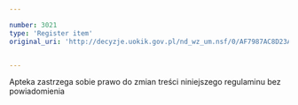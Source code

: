 ```yaml
---

number: 3021
type: 'Register item'
original_uri: 'http://decyzje.uokik.gov.pl/nd_wz_um.nsf/0/AF7987AC8D23A4B8C12579DD003132AF?OpenDocument'


---
```


Apteka zastrzega sobie prawo do zmian treści niniejszego regulaminu bez powiadomienia
